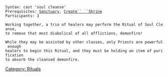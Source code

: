 `Syntax: cast 'soul cleanse' `<target>  
`Prerequisites: `[`Sanctuary`](Sanctuary.md "wikilink")`, `[`Create`` ``Shrine`](Create_Shrine.md "wikilink")  
`Participants: 3`  
  
`Working together, a trio of healers may perform the Ritual of Soul Cleanse,`  
`to remove that most diabolical of all afflictions, demonfire!`  
  
`While they may be assisted by other classes, only Priests are powerful enough`  
`healers to begin this Ritual, and they must be holding an item of purification`  
`to absorb the cleansed demonfire.`

[Category: Rituals](Category:_Rituals "wikilink")
